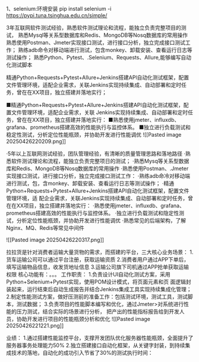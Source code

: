 
1、selenium:环境安装
pip install selenium -i https://pypi.tuna.tsinghua.edu.cn/simple/


3年互联网软件测试经验，熟悉软件测试理论和流程，能独立负责完整项目的测试，
熟悉Mysql等关系型数据库和Redis、MongoDB等Nosq数据库的常用操作
熟悉使用Postman、Jmeter实现接口测试，进行接口分析，独立完成接口测试工作；
熟练adb命令对移动端进行测试，包含monkey、卸载安装、查看运行日志等测试操作；
熟悉Python、Pytest、.Selenium、Requests、Allure,能够编写自动化测试脚本

精通Python+Requests+Pytest+Allure+Jenkins搭建APl自动化测试框架，配置文件管理环境，适配企业需求，关联Jenkins实现持续集成、自动部署和定时任务，曾在在XX项目，独立搭建并落地实行；

■精通Python+Requests+Pytest+Allure+Jenkins搭建API自动化测试框架，配置文件管理环境，适配企业需求，关联
Jenkins实现持续集成、自动部署和定时任务，曾在在XX项目，独立搭建并落地实行：
■熟悉使用jmeter、influxdb、grafana、prometheus搭建高效的性能执行与监控体系。
■独立进行负载测试和稳定性测试，分析定位性能瓶颈，并协助开发进行性能调优
![[Pasted image 20250426220209.png]]


·5年以上互联网测试经验，团队管理经验，有清晰的质量管理思路和落地路径
·熟悉软件测试理论和流程，能独立负责完整项日的测试；
·熟悉Mysq等关系型数据库和Redis、MongoDB等Nosq数据库的常用操作
·熟悉使用Postman、.Jmeter实现接口测试，进行接口分析，独立完成接口测试工作：
·熟练adb命冷对移动端进行测试，包，含monkey、卸载安装、查看运行日志等测试操作；
·精通Python+Requests+Pytest+Allure+Jenkins搭建API自动化测试框架，配置文件管理环境，适
配企业需求，关联Jenkins实现持续集成、自动部署和定时任务，曾在在XX项目，独立搭建并落地实行：
·熟悉使用jmeter、influxdb、grafana、prometheus搭建高效的性能执行与监控体系。
·独立进行负载测试和隐定性测试，分析定位性能瓶颈，并协助开发进行性能调优
·熟悉常见的后端架构，了解Nginx、MQ、Redis等常见中间件


![[Pasted image 20250426220317.png]]


拉拉货是针对消费者运输大量货物的需求，而搭建的平台，三大核心业务场景：
1.货车运输公司可以通过平台注册，获取运输资质
2.消费者用户通过APP下单后，填写运输物品信息，收发货地址信息
3.运输公司旗下司机通过APP抢单获取运输权限
核心功能有：。。。
工作职责：
1.负责设计UI自动化测试方案，采用Python+Selenium+Pytest实现，使用POM设计模式，将页面元素和页
面逻辑封装起来，运行结束后自动生成报告并结合Jenkins集成工具实现持续集成化管理；
2.制定性能测试方案，做好压测前的准备工作：包括测试环境，测试工具，测试脚本，测试数据；
3.负责项目的性能脚本编写和优化，通过Jmeter>对系统进行性能的压力测试，结合实际的场景进行分析，
把产出的性能指标报告给到开发人员，协助开发进行项目的性能瓶颈分析和优化
![[Pasted image 20250426221221.png]]

业绩：
1.通过搭建性能监控平台，支撑开发团队优化服务器性能瓶颈，全面提升了服务器事务处理能力50%
2.独立搭建接口自动化框架，从关键字封装，到持续集成技术的落地，自动化的成功引入节省了30%的测试执行时间：